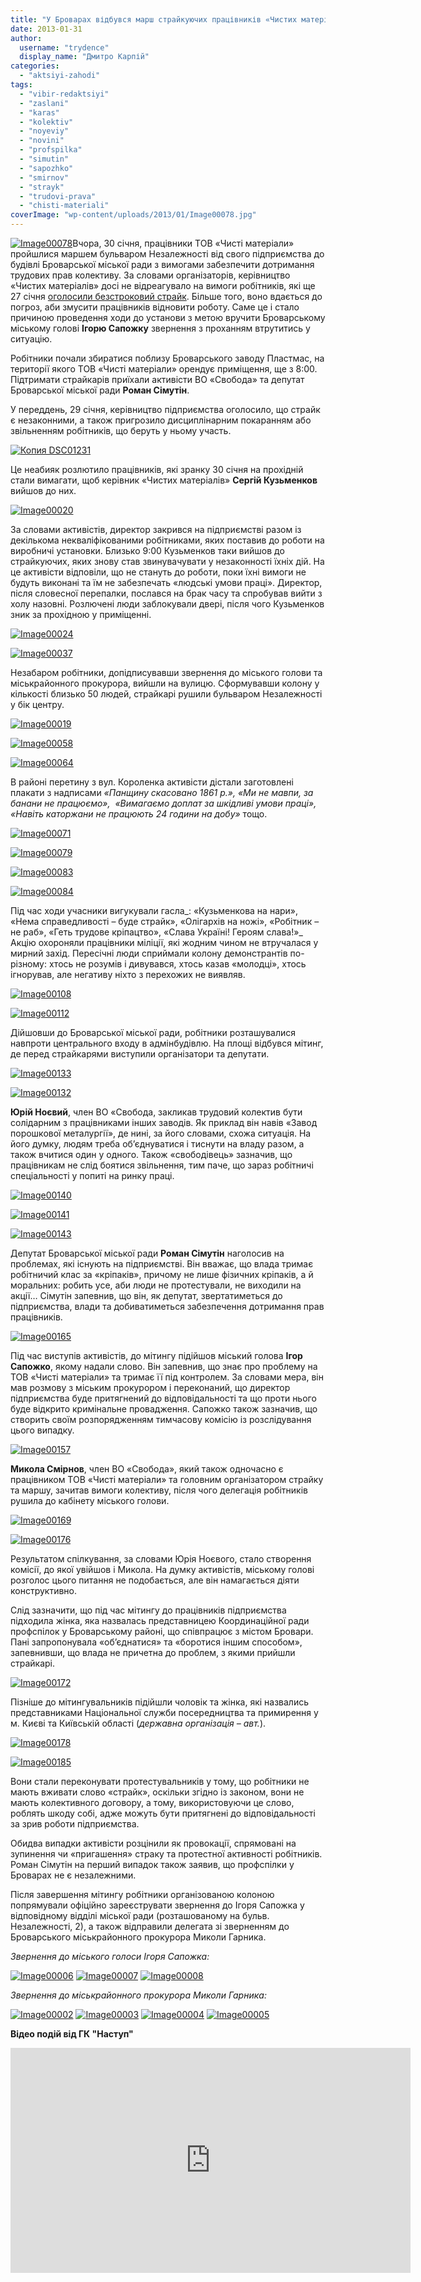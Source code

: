 ```yaml
---
title: "У Броварах відбувся марш страйкуючих працівників «Чистих матеріалів»"
date: 2013-01-31
author: 
  username: "trydence"
  display_name: "Дмитро Карпій"
categories: 
  - "aktsiyi-zahodi"
tags: 
  - "vibir-redaktsiyi"
  - "zaslani"
  - "karas"
  - "kolektiv"
  - "noyeviy"
  - "novini"
  - "profspilka"
  - "simutin"
  - "sapozhko"
  - "smirnov"
  - "strayk"
  - "trudovi-prava"
  - "chisti-materiali"
coverImage: "wp-content/uploads/2013/01/Image00078.jpg"
---
```


[![Image00078](https://mpz.brovary.org/wp-content/uploads/2013/01/Image00078.jpg)](https://mpz.brovary.org/wp-content/uploads/2013/01/Image00078.jpg)Вчора, 30 січня, працівники ТОВ «Чисті матеріали» пройшлися маршем бульваром Незалежності від свого підприємства до будівлі Броварської міської ради з вимогами забезпечити дотримання трудових прав колективу. За словами організаторів, керівництво «Чистих матеріалів» досі не відреагувало на вимоги робітників, які ще 27 січня [оголосили безстроковий страйк](https://mpz.brovary.org/straykuyuchi-pratsivniki-zablokuvali-robotu-pidpriyemstva-u-brovarah/). Більше того, воно вдається до погроз, аби змусити працівників відновити роботу. Саме це і стало причиною проведення ходи до установи з метою вручити Броварському міському голові **Ігорю Сапожку** звернення з проханням втрутитись у ситуацію.

Робітники почали збиратися поблизу Броварського заводу Пластмас, на території якого ТОВ «Чисті матеріали» орендує приміщення, ще з 8:00. Підтримати страйкарів приїхали активісти ВО «Свобода» та депутат Броварської міської ради **Роман Сімутін**.

У переддень, 29 січня, керівництво підприємства оголосило, що страйк є незаконними, а також пригрозило дисциплінарним покаранням або звільненням робітників, що беруть у ньому участь.

[![Копия DSC01231](https://mpz.brovary.org/wp-content/uploads/2013/01/Kopiya-DSC01231.jpg)](https://mpz.brovary.org/wp-content/uploads/2013/01/Kopiya-DSC01231.jpg)

Це неабияк розлютило працівників, які зранку 30 січня на прохідній стали вимагати, щоб керівник «Чистих матеріалів» **Сергій Кузьменков** вийшов до них.

[![Image00020](https://mpz.brovary.org/wp-content/uploads/2013/01/Image00020.jpg)](https://mpz.brovary.org/wp-content/uploads/2013/01/Image00020.jpg)

За словами активістів, директор закрився на підприємстві разом із декількома некваліфікованими робітниками, яких поставив до роботи на виробничі установки. Близько 9:00 Кузьменков таки вийшов до страйкуючих, яких знову став звинувачувати у незаконності їхніх дій. На це активісти відповіли, що не стануть до роботи, поки їхні вимоги не будуть виконані та їм не забезпечать «людські умови праці». Директор, після словесної перепалки, послався на брак часу та спробував вийти з холу назовні. Розлючені люди заблокували двері, після чого Кузьменков зник за прохідною у приміщенні.

[![Image00024](https://mpz.brovary.org/wp-content/uploads/2013/01/Image00024.jpg)](https://mpz.brovary.org/wp-content/uploads/2013/01/Image00024.jpg)

[![Image00037](https://mpz.brovary.org/wp-content/uploads/2013/01/Image00037.jpg)](https://mpz.brovary.org/wp-content/uploads/2013/01/Image00037.jpg)

Незабаром робітники, допідписувавши звернення до міського голови та міськрайонного прокурора, вийшли на вулицю. Сформувавши колону у кількості близько 50 людей, страйкарі рушили бульваром Незалежності у бік центру.

[![Image00019](https://mpz.brovary.org/wp-content/uploads/2013/01/Image00019.jpg)](https://mpz.brovary.org/wp-content/uploads/2013/01/Image00019.jpg)

[![Image00058](https://mpz.brovary.org/wp-content/uploads/2013/01/Image00058.jpg)](https://mpz.brovary.org/wp-content/uploads/2013/01/Image00058.jpg)

[![Image00064](https://mpz.brovary.org/wp-content/uploads/2013/01/Image00064.jpg)](https://mpz.brovary.org/wp-content/uploads/2013/01/Image00064.jpg)

В районі перетину з вул. Короленка активісти дістали заготовлені плакати з надписами _«Панщину скасовано 1861 р.», «Ми не мавпи, за банани не працюємо»,  «Вимагаємо доплат за шкідливі умови праці», «Навіть каторжани не працюють 24 години на добу»_ тощо.

[![Image00071](https://mpz.brovary.org/wp-content/uploads/2013/01/Image00071.jpg)](https://mpz.brovary.org/wp-content/uploads/2013/01/Image00071.jpg)

[![Image00079](https://mpz.brovary.org/wp-content/uploads/2013/01/Image00079.jpg)](https://mpz.brovary.org/wp-content/uploads/2013/01/Image00079.jpg)

[![Image00083](https://mpz.brovary.org/wp-content/uploads/2013/01/Image00083.jpg)](https://mpz.brovary.org/wp-content/uploads/2013/01/Image00083.jpg)

[![Image00084](https://mpz.brovary.org/wp-content/uploads/2013/01/Image00084.jpg)](https://mpz.brovary.org/wp-content/uploads/2013/01/Image00084.jpg)

Під час ходи учасники вигукували гасла_: «Кузьменкова на нари», «Нема справедливості – буде страйк», «Олігархів на ножі», «Робітник – не раб», «Геть трудове кріпацтво», «Слава Україні! Героям слава!»_ Акцію охороняли працівники міліції, які жодним чином не втручалася у мирний захід. Пересічні люди сприймали колону демонстрантів по-різному: хтось не розумів і дивувався, хтось казав «молодці», хтось ігнорував, але негативу ніхто з перехожих не виявляв.

[![Image00108](https://mpz.brovary.org/wp-content/uploads/2013/01/Image00108.jpg)](https://mpz.brovary.org/wp-content/uploads/2013/01/Image00108.jpg)

[![Image00112](https://mpz.brovary.org/wp-content/uploads/2013/01/Image00112.jpg)](https://mpz.brovary.org/wp-content/uploads/2013/01/Image00112.jpg)

Дійшовши до Броварської міської ради, робітники розташувалися навпроти центрального входу в адмінбудівлю. На площі відбувся мітинг, де перед страйкарями виступили організатори та депутати.

[![Image00133](https://mpz.brovary.org/wp-content/uploads/2013/01/Image00133.jpg)](https://mpz.brovary.org/wp-content/uploads/2013/01/Image00133.jpg)

[![Image00132](https://mpz.brovary.org/wp-content/uploads/2013/01/Image00132.jpg)](https://mpz.brovary.org/wp-content/uploads/2013/01/Image00132.jpg)

**Юрій Ноєвий**, член ВО «Свобода, закликав трудовий колектив бути солідарним з працівниками інших заводів. Як приклад він навів «Завод порошкової металургії», де нині, за його словами, схожа ситуація. На його думку, людям треба об’єднуватися і тиснути на владу разом, а також вчитися один у одного. Також «свободівець» зазначив, що працівникам не слід боятися звільнення, тим паче, що зараз робітничі спеціальності у попиті на ринку праці.

[![Image00140](https://mpz.brovary.org/wp-content/uploads/2013/01/Image00140.jpg)](https://mpz.brovary.org/wp-content/uploads/2013/01/Image00140.jpg)

[![Image00141](https://mpz.brovary.org/wp-content/uploads/2013/01/Image00141.jpg)](https://mpz.brovary.org/wp-content/uploads/2013/01/Image00141.jpg)

[![Image00143](https://mpz.brovary.org/wp-content/uploads/2013/01/Image00143.jpg)](https://mpz.brovary.org/wp-content/uploads/2013/01/Image00143.jpg)

Депутат Броварської міської ради **Роман Сімутін** наголосив на проблемах, які існують на підприємстві. Він вважає, що влада тримає робітничий клас за «кріпаків», причому не лише фізичних кріпаків, а й моральних: робить усе, аби люди не протестували, не виходили на акції… Сімутін запевнив, що він, як депутат, звертатиметься до підприємства, влади та добиватиметься забезпечення дотримання прав працівників.

[![Image00165](https://mpz.brovary.org/wp-content/uploads/2013/01/Image00165.jpg)](https://mpz.brovary.org/wp-content/uploads/2013/01/Image00165.jpg)

Під час виступів активістів, до мітингу підійшов міський голова **Ігор Сапожко**, якому надали слово. Він запевнив, що знає про проблему на ТОВ «Чисті матеріали» та тримає її під контролем. За словами мера, він мав розмову з міським прокурором і переконаний, що директор підприємства буде притягнений до відповідальності та що проти нього буде відкрито кримінальне провадження. Сапожко також зазначив, що створить своїм розпорядженням тимчасову комісію із розслідування цього випадку.

[![Image00157](https://mpz.brovary.org/wp-content/uploads/2013/01/Image00157.jpg)](https://mpz.brovary.org/wp-content/uploads/2013/01/Image00157.jpg)

**Микола Смірнов**, член ВО «Свобода», який також одночасно є працівником ТОВ «Чисті матеріали» та головним організатором страйку та маршу, зачитав вимоги колективу, після чого делегація робітників рушила до кабінету міського голови.

[![Image00169](https://mpz.brovary.org/wp-content/uploads/2013/01/Image00169.jpg)](https://mpz.brovary.org/wp-content/uploads/2013/01/Image00169.jpg)

[![Image00176](https://mpz.brovary.org/wp-content/uploads/2013/01/Image00176.jpg)](https://mpz.brovary.org/wp-content/uploads/2013/01/Image00176.jpg)

Результатом спілкування, за словами Юрія Ноєвого, стало створення комісії, до якої увійшов і Микола. На думку активістів, міському голові розголос цього питання не подобається, але він намагається діяти конструктивно.

Слід зазначити, що під час мітингу до працівників підприємства підходила жінка, яка назвалась представницею Координаційної ради профспілок у Броварському районі, що співпрацює з містом Бровари. Пані запропонувала «об’єднатися» та «боротися іншим способом», запевнивши, що влада не причетна до проблем, з якими прийшли страйкарі.

[![Image00172](https://mpz.brovary.org/wp-content/uploads/2013/01/Image00172.jpg)](https://mpz.brovary.org/wp-content/uploads/2013/01/Image00172.jpg)

Пізніше до мітингувальників підійшли чоловік та жінка, які назвались представниками Національної служби посередництва та примирення у м. Києві та Київській області (_державна організація – авт._).

[![Image00178](https://mpz.brovary.org/wp-content/uploads/2013/01/Image00178.jpg)](https://mpz.brovary.org/wp-content/uploads/2013/01/Image00178.jpg)

[![Image00185](https://mpz.brovary.org/wp-content/uploads/2013/01/Image00185.jpg)](https://mpz.brovary.org/wp-content/uploads/2013/01/Image00185.jpg)

Вони стали переконувати протестувальників у тому, що робітники не мають вживати слово «страйк», оскільки згідно із законом, вони не мають колективного договору, а тому, використовуючи це слово, роблять шкоду собі, адже можуть бути притягнені до відповідальності за зрив роботи підприємства.

Обидва випадки активісти розцінили як провокації, спрямовані на зупинення чи «пригашення» страку та протестної активності робітників. Роман Сімутін на перший випадок також заявив, що профспілки у Броварах не є незалежними.

Після завершення мітингу робітники організованою колоною попрямували офіційно зареєструвати звернення до Ігоря Сапожка у відповідному відділі міської ради (розташованому на бульв. Незалежності, 2), а також відправили делегата зі зверненням до Броварського міськрайонного прокурора Миколи Гарника.

_Звернення до міського голоси Ігоря Сапожка:_

[![Image00006](https://mpz.brovary.org/wp-content/uploads/2013/01/Image00006.jpg)](https://mpz.brovary.org/wp-content/uploads/2013/01/Image00006.jpg) [![Image00007](https://mpz.brovary.org/wp-content/uploads/2013/01/Image00007.jpg)](https://mpz.brovary.org/wp-content/uploads/2013/01/Image00007.jpg) [![Image00008](https://mpz.brovary.org/wp-content/uploads/2013/01/Image00008.jpg)](https://mpz.brovary.org/wp-content/uploads/2013/01/Image00008.jpg)

_Звернення до міськрайонного прокурора Миколи Гарника:_

[![Image00002](https://mpz.brovary.org/wp-content/uploads/2013/01/Image00002.jpg)](https://mpz.brovary.org/wp-content/uploads/2013/01/Image00002.jpg) [![Image00003](https://mpz.brovary.org/wp-content/uploads/2013/01/Image00003.jpg)](https://mpz.brovary.org/wp-content/uploads/2013/01/Image00003.jpg) [![Image00004](https://mpz.brovary.org/wp-content/uploads/2013/01/Image00004.jpg)](https://mpz.brovary.org/wp-content/uploads/2013/01/Image00004.jpg) [![Image00005](https://mpz.brovary.org/wp-content/uploads/2013/01/Image00005.jpg)](https://mpz.brovary.org/wp-content/uploads/2013/01/Image00005.jpg)

**Відео подій від ГК "Наступ"**

<iframe src="http://www.youtube.com/embed/CWdWu1mIYk0" height="360" width="640" allowfullscreen frameborder="0"></iframe>
